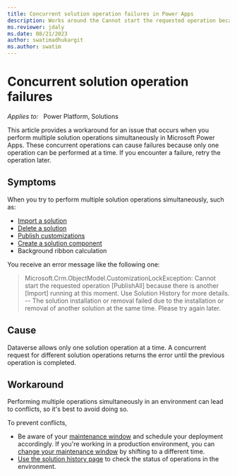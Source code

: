 ```yaml
---
title: Concurrent solution operation failures in Power Apps
description: Works around the Cannot start the requested operation because there is another running error that occurs when you perform multiple solution operations at a time in Microsoft Power Apps.
ms.reviewer: jdaly
ms.date: 08/21/2023
author: swatimadhukargit
ms.author: swatim
---
```

# Concurrent solution operation failures

_Applies to:_ &nbsp; Power Platform, Solutions

This article provides a workaround for an issue that occurs when you perform multiple solution operations simultaneously in Microsoft Power Apps. These concurrent operations can cause failures because only one operation can be performed at a time. If you encounter a failure, retry the operation later.

## Symptoms

When you try to perform multiple solution operations simultaneously, such as:

- [Import a solution](/power-apps/maker/data-platform/import-update-export-solutions)
- [Delete a solution](/power-apps/maker/model-driven-apps/delete-model-driven-app#delete-a-model-driven-app-that-was-installed-as-part-of-a-managed-solution)
- [Publish customizations](/power-apps/developer/model-driven-apps/publish-customizations)
- [Create a solution component]( /power-apps/maker/data-platform/create-solution#add-solution-components)
- Background ribbon calculation

You receive an error message like the following one:

> Microsoft.Crm.ObjectModel.CustomizationLockException: Cannot start the requested operation [PublishAll] because there is another [Import] running at this moment. Use Solution History for more details. -- The solution installation or removal failed due to the installation or removal of another solution at the same time. Please try again later.

## Cause

Dataverse allows only one solution operation at a time. A concurrent request for different solution operations returns the error until the previous operation is completed.

## Workaround

Performing multiple operations simultaneously in an environment can lead to conflicts, so it's best to avoid doing so. 

To prevent conflicts,

- Be aware of your [maintenance window](/power-platform/admin/policies-communications#maintenance-timeline) and schedule your deployment accordingly. If you're working in a production environment, you can [change your maintenance window](/power-platform/admin/manage-maintenance-window) by shifting to a different time.
- [Use the solution history page](/power-apps/maker/data-platform/solution-history) to check the status of operations in the environment.

